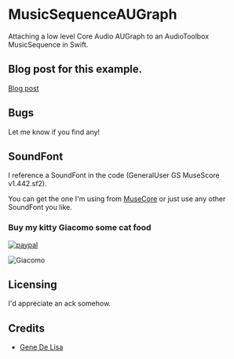# MusicSequenceAUGraph

Attaching a low level Core Audio AUGraph to an AudioToolbox MusicSequence in Swift.


## Blog post for this example.

[Blog post](http://www.rockhoppertech.com/blog/swift-augraph-and-musicsequence/)



## Bugs
Let me know if you find any!

## SoundFont
I reference a SoundFont in the code (GeneralUser GS MuseScore v1.442.sf2).

You can get the one I'm using from [MuseCore](https://musescore.org/en/node/36171) or
just use any other SoundFont you like.


### Buy my kitty Giacomo some cat food

[![paypal](https://www.paypalobjects.com/en_US/i/btn/btn_donate_SM.gif)](https://www.paypal.com/cgi-bin/webscr?cmd=_donations&business=F5KE9Z29MH8YQ&bnP-DonationsBF:btn_donate_SM.gif:NonHosted)


![Giacomo](https://www.flickr.com/photos/genedelisa/shares/s9oY9p "Giacomo Kitty")


## Licensing

I'd appreciate an ack somehow.

## Credits

*	[Gene De Lisa](http://rockhoppertech.com/blog/)